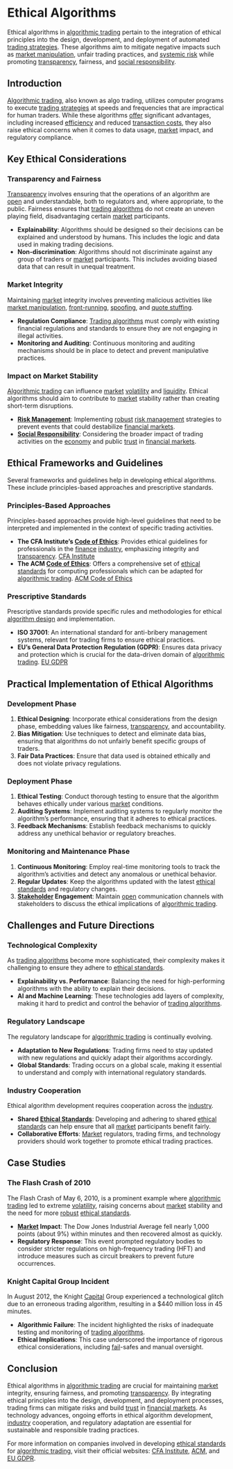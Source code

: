 # Ethical Algorithms

Ethical algorithms in [algorithmic trading](../a/algorithmic_trading.md) pertain to the integration of ethical principles into the design, development, and deployment of automated [trading strategies](../t/trading_strategies.md). These algorithms aim to mitigate negative impacts such as [market manipulation](../m/market_manipulation.md), unfair trading practices, and [systemic risk](../s/systemic_risk.md) while promoting [transparency](../t/transparency.md), fairness, and [social responsibility](../s/social_responsibility.md).

## Introduction

[Algorithmic trading](../a/algorithmic_trading.md), also known as algo trading, utilizes computer programs to execute [trading strategies](../t/trading_strategies.md) at speeds and frequencies that are impractical for human traders. While these algorithms [offer](../o/offer.md) significant advantages, including increased [efficiency](../e/efficiency.md) and reduced [transaction costs](../t/transaction_costs.md), they also raise ethical concerns when it comes to data usage, [market](../m/market.md) impact, and regulatory compliance.

## Key Ethical Considerations

### Transparency and Fairness

[Transparency](../t/transparency.md) involves ensuring that the operations of an algorithm are [open](../o/open.md) and understandable, both to regulators and, where appropriate, to the public. Fairness ensures that [trading algorithms](../t/trading_algorithms.md) do not create an uneven playing field, disadvantaging certain [market](../m/market.md) participants.

- **Explainability**: Algorithms should be designed so their decisions can be explained and understood by humans. This includes the logic and data used in making trading decisions.
- **Non-discrimination**: Algorithms should not discriminate against any group of traders or [market](../m/market.md) participants. This includes avoiding biased data that can result in unequal treatment.

### Market Integrity

Maintaining [market](../m/market.md) integrity involves preventing malicious activities like [market manipulation](../m/market_manipulation.md), [front-running](../f/front-running.md), [spoofing](../s/spoofing.md), and [quote stuffing](../q/quote_stuffing.md).

- **Regulation Compliance**: [Trading algorithms](../t/trading_algorithms.md) must comply with existing financial regulations and standards to ensure they are not engaging in illegal activities.
- **Monitoring and Auditing**: Continuous monitoring and auditing mechanisms should be in place to detect and prevent manipulative practices.

### Impact on Market Stability

[Algorithmic trading](../a/algorithmic_trading.md) can influence [market](../m/market.md) [volatility](../v/volatility.md) and [liquidity](../l/liquidity.md). Ethical algorithms should aim to contribute to [market](../m/market.md) stability rather than creating short-term disruptions.

- **[Risk Management](../r/risk_management.md)**: Implementing [robust](../r/robust.md) [risk management](../r/risk_management.md) strategies to prevent events that could destabilize [financial markets](../f/financial_market.md).
- **[Social Responsibility](../s/social_responsibility.md)**: Considering the broader impact of trading activities on the [economy](../e/economy.md) and public [trust](../t/trust.md) in [financial markets](../f/financial_market.md).

## Ethical Frameworks and Guidelines

Several frameworks and guidelines help in developing ethical algorithms. These include principles-based approaches and prescriptive standards.

### Principles-Based Approaches

Principles-based approaches provide high-level guidelines that need to be interpreted and implemented in the context of specific trading activities.

- **The CFA Institute’s [Code of Ethics](../c/code_of_ethics.md)**: Provides ethical guidelines for professionals in the [finance](../f/finance.md) [industry](../i/industry.md), emphasizing integrity and [transparency](../t/transparency.md). [CFA Institute](https://www.cfainstitute.org/en/ethics-standards/codes)
- **The ACM [Code of Ethics](../c/code_of_ethics.md)**: Offers a comprehensive set of [ethical standards](../e/ethical_standards_in_trading.md) for computing professionals which can be adapted for [algorithmic trading](../a/algorithmic_trading.md). [ACM Code of Ethics](https://www.acm.org/code-of-ethics)

### Prescriptive Standards

Prescriptive standards provide specific rules and methodologies for ethical [algorithm design](../a/algorithm_design.md) and implementation.

- **ISO 37001**: An international standard for anti-bribery management systems, relevant for trading firms to ensure ethical practices.
- **EU’s General Data Protection Regulation (GDPR)**: Ensures data privacy and protection which is crucial for the data-driven domain of [algorithmic trading](../a/algorithmic_trading.md). [EU GDPR](https://ec.europa.eu/info/law/law-topic/data-protection/eu-data-protection-rules_en)

## Practical Implementation of Ethical Algorithms

### Development Phase

1. **Ethical Designing**: Incorporate ethical considerations from the design phase, embedding values like fairness, [transparency](../t/transparency.md), and accountability.
2. **Bias Mitigation**: Use techniques to detect and eliminate data bias, ensuring that algorithms do not unfairly benefit specific groups of traders.
3. **Fair Data Practices**: Ensure that data used is obtained ethically and does not violate privacy regulations.

### Deployment Phase

1. **Ethical Testing**: Conduct thorough testing to ensure that the algorithm behaves ethically under various [market](../m/market.md) conditions.
2. **Auditing Systems**: Implement auditing systems to regularly monitor the algorithm’s performance, ensuring that it adheres to ethical practices.
3. **Feedback Mechanisms**: Establish feedback mechanisms to quickly address any unethical behavior or regulatory breaches.

### Monitoring and Maintenance Phase

1. **Continuous Monitoring**: Employ real-time monitoring tools to track the algorithm’s activities and detect any anomalous or unethical behavior.
2. **Regular Updates**: Keep the algorithms updated with the latest [ethical standards](../e/ethical_standards_in_trading.md) and regulatory changes.
3. **[Stakeholder](../s/stakeholder.md) Engagement**: Maintain [open](../o/open.md) communication channels with stakeholders to discuss the ethical implications of [algorithmic trading](../a/algorithmic_trading.md).

## Challenges and Future Directions

### Technological Complexity

As [trading algorithms](../t/trading_algorithms.md) become more sophisticated, their complexity makes it challenging to ensure they adhere to [ethical standards](../e/ethical_standards_in_trading.md).

- **Explainability vs. Performance**: Balancing the need for high-performing algorithms with the ability to explain their decisions.
- **AI and Machine Learning**: These technologies add layers of complexity, making it hard to predict and control the behavior of [trading algorithms](../t/trading_algorithms.md).

### Regulatory Landscape

The regulatory landscape for [algorithmic trading](../a/algorithmic_trading.md) is continually evolving.

- **Adaptation to New Regulations**: Trading firms need to stay updated with new regulations and quickly adapt their algorithms accordingly.
- **Global Standards**: Trading occurs on a global scale, making it essential to understand and comply with international regulatory standards.

### Industry Cooperation

Ethical algorithm development requires cooperation across the [industry](../i/industry.md).

- **Shared [Ethical Standards](../e/ethical_standards_in_trading.md)**: Developing and adhering to shared [ethical standards](../e/ethical_standards_in_trading.md) can help ensure that all [market](../m/market.md) participants benefit fairly.
- **Collaborative Efforts**: [Market](../m/market.md) regulators, trading firms, and technology providers should work together to promote ethical trading practices.

## Case Studies

### The Flash Crash of 2010

The Flash Crash of May 6, 2010, is a prominent example where [algorithmic trading](../a/algorithmic_trading.md) led to extreme [volatility](../v/volatility.md), raising concerns about [market](../m/market.md) stability and the need for more [robust](../r/robust.md) [ethical standards](../e/ethical_standards_in_trading.md).

- **[Market](../m/market.md) Impact**: The Dow Jones Industrial Average fell nearly 1,000 points (about 9%) within minutes and then recovered almost as quickly.
- **Regulatory Response**: This event prompted regulatory bodies to consider stricter regulations on high-frequency trading (HFT) and introduce measures such as circuit breakers to prevent future occurrences.

### Knight Capital Group Incident

In August 2012, the Knight [Capital](../c/capital.md) Group experienced a technological glitch due to an erroneous trading algorithm, resulting in a $440 million loss in 45 minutes.

- **Algorithmic Failure**: The incident highlighted the risks of inadequate testing and monitoring of [trading algorithms](../t/trading_algorithms.md).
- **Ethical Implications**: This case underscored the importance of rigorous ethical considerations, including [fail](../f/fail.md)-safes and manual oversight.

## Conclusion

Ethical algorithms in [algorithmic trading](../a/algorithmic_trading.md) are crucial for maintaining [market](../m/market.md) integrity, ensuring fairness, and promoting [transparency](../t/transparency.md). By integrating ethical principles into the design, development, and deployment processes, trading firms can mitigate risks and build [trust](../t/trust.md) in [financial markets](../f/financial_market.md). As technology advances, ongoing efforts in ethical algorithm development, [industry](../i/industry.md) cooperation, and regulatory adaptation are essential for sustainable and responsible trading practices.

For more information on companies involved in developing [ethical standards](../e/ethical_standards_in_trading.md) for [algorithmic trading](../a/algorithmic_trading.md), visit their official websites: [CFA Institute](https://www.cfainstitute.org/en/ethics-standards/codes), [ACM](https://www.acm.org/code-of-ethics), and [EU GDPR](https://ec.europa.eu/info/law/law-topic/data-protection/eu-data-protection-rules_en).
